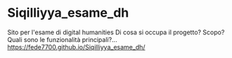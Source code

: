 # Siqilliyya_esame_dh
Sito per l'esame di digital humanities
Di cosa si occupa il progetto? Scopo? Quali sono le funzionalità principali?...
https://fede7700.github.io/Siqilliyya_esame_dh/
